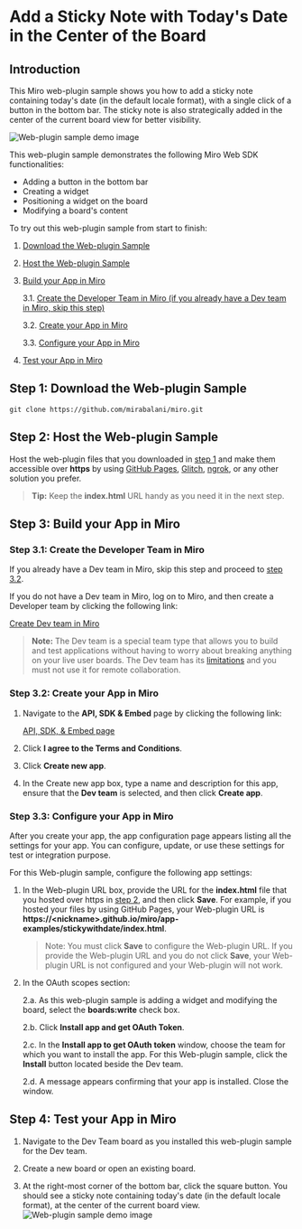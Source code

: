 # Add a Sticky Note with Today's Date in the Center of the Board 

## Introduction
This Miro web-plugin sample shows you how to add a sticky note containing today's date (in the default locale format), with a single click of a button in the bottom bar. The sticky note is also strategically added in the center of the current board view for better visibility. 

![Web-plugin sample demo image](http://mirabalani.github.io/miro/demoimage.gif)

This web-plugin sample demonstrates the following Miro Web SDK functionalities:
- Adding a button in the bottom bar
- Creating a widget
- Positioning a widget on the board
- Modifying a board's content

To try out this web-plugin sample from start to finish: 

1. [Download the Web-plugin Sample](#step1)
2. [Host the Web-plugin Sample](#step2)
3. [Build your App in Miro](#step3)

	3.1. [Create the Developer Team in Miro (if you already have a Dev team in Miro, skip this step)](#step31)

	3.2. [Create your App in Miro](#step32)
	
	3.3. [Configure your App in Miro](#step33)
	
4. [Test your App in Miro](#step4)


## <a name="step1"></a>Step 1: Download the Web-plugin Sample
    git clone https://github.com/mirabalani/miro.git 

## <a name="step2"></a>Step 2: Host the Web-plugin Sample
Host the web-plugin files that you downloaded in [step 1](#step1) and make them accessible over **https** by using [GitHub Pages](https://pages.github.com), [Glitch](https://glitch.com/), [ngrok](https://ngrok.com/), or any other solution you prefer.  
> **Tip:** Keep the **index.html** URL  handy as you need it in the next step.

## <a name="step3"></a>Step 3: Build your App in Miro
### <a name="step31"></a>Step 3.1: Create the Developer Team in Miro
If you already have a Dev team in Miro, skip this step and proceed to [step 3.2](#step32). 

If you do not have a Dev team in Miro, log on to Miro, and then create a Developer team by clicking the following link: 

[Create Dev team in Miro](https://miro.com/app/dashboard/?createDevTeam=1)
> **Note:** The Dev team is a special team type that allows you to build and test applications without having to worry about breaking anything on your live user boards. The Dev team has its [limitations](https://developers.miro.com/docs/differences-between-plans#section-developer-team-limitation) and you must not use it for remote collaboration.

### <a name="step32"></a>Step 3.2: Create your App in Miro
1. Navigate to the **API, SDK & Embed** page by clicking the following link:

	[API, SDK, & Embed page](https://miro.com/app/settings/user-profile/apps)

2. Click **I agree to the Terms and Conditions**.

3. Click **Create new app**.

4. In the Create new app box, type a name and description for this app, ensure that the **Dev team** is selected, and then click **Create app**.

### <a name="step33"></a>Step 3.3: Configure your App in Miro
After you create your app, the app configuration page appears listing all the settings for your app. You can configure, update, or use these settings for test or integration purpose. 

For this Web-plugin sample, configure the following app settings:
1. In the Web-plugin URL box, provide the URL for the **index.html** file that you hosted over https in [step 2](#step2), and then click **Save**.  For example, if you hosted your files by using GitHub Pages, your Web-plugin URL is **https://<nickname<nickname>>.github.io/miro/app-examples/stickywithdate/index.html**. 
	> Note: You must click **Save** to configure the Web-plugin URL. If you provide the Web-plugin URL and you do not click **Save**, your Web-plugin URL is not configured and your Web-plugin will not work. 

2. In the OAuth scopes section:
	
	2.a. As this web-plugin sample is adding a widget and modifying the board, select the **boards:write** check box. 
	
	2.b. Click **Install app and get OAuth Token**.
	
	2.c. In the **Install app to get OAuth token** window, choose the team for which you want to install the app. For this Web-plugin sample, click the **Install** button located beside the Dev team.
	
	2.d. A message appears confirming that your app is installed. Close the window. 

## <a name="step4"></a>Step 4: Test your App in Miro
1. Navigate to the Dev Team board as you installed this web-plugin sample for the Dev team. 

2. Create a new board or open an existing board.

3. At the right-most corner of the bottom bar, click the square button. You should see a sticky note containing today's date (in the default locale format), at the center of the current board view.  
	![Web-plugin sample demo image](http://mirabalani.github.io/miro/demoimage.gif)


